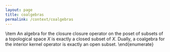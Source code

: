 ```yaml
---
layout: page
title: coalgebras
permalink: /context/coalgebras
---
```

\item An algebra for the closure closure operator
on the poset of subsets of a topological space $X$ is exactly a closed subset of $X$. Dually, a coalgebra for the interior kernel operator is exactly an open subset.
\end{enumerate}
